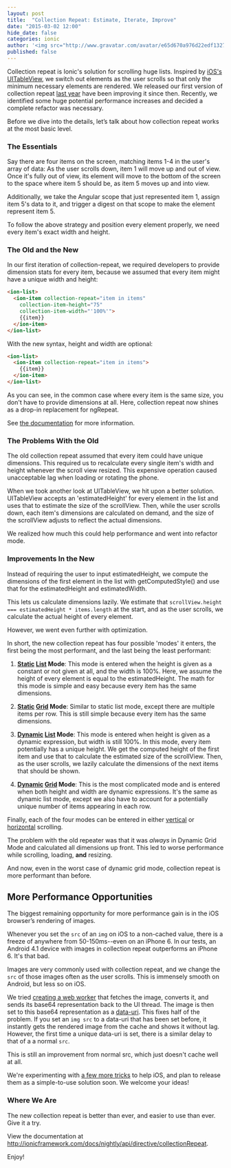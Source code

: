 ```yaml
--- 
layout: post
title:  "Collection Repeat: Estimate, Iterate, Improve"
date: "2015-03-02 12:00"
hide_date: false
categories: ionic
author: '<img src="http://www.gravatar.com/avatar/e65d670a976d22edf1327b9519556a9e?s=128" class="author-icon"><a href="http://twitter.com/andrewtjoslin" target="_blank">@andrewtjoslin</a>'
published: false
---
```


Collection repeat is Ionic's solution for scrolling huge lists. Inspired by [iOS's UITableView](https://developer.apple.com/library/prerelease/ios/documentation/UIKit/Reference/UITableViewDelegate_Protocol/index.html), we switch out elements as the user scrolls so that only the minimum necessary elements are rendered. We released our first version of collection repeat [last year](http://ionicframework.com/blog/collection-repeat/) have been improving it since then. Recently, we identified some huge potential performance increases and decided a complete refactor was necessary.

Before we dive into the details, let’s talk about how collection repeat works at the most basic level.

### The Essentials

Say there are four items on the screen, matching items 1-4 in the user's array of data: As the user scrolls down, item 1 will move up and out of view. Once it's fully out of view, its element will move to the bottom of the screen to the space where item 5 should be, as item 5 moves up and into view.

Additionally, we take the Angular scope that just represented item 1, assign item 5's data to it, and trigger a digest on that scope to make the element represent item 5.

To follow the above strategy and position every element properly, we need every item's exact width and height.

### The Old and the New

In our first iteration of collection-repeat, we required developers to provide dimension stats for every item, because we assumed that every item might have a unique width and height:

```html
<ion-list>
  <ion-item collection-repeat="item in items"
    collection-item-height="75"
    collection-item-width="'100%'">
    {{item}}
  </ion-item>
</ion-list>
```

With the new syntax, height and width are optional:

```html
<ion-list>
  <ion-item collection-repeat="item in items">
    {{item}}
  </ion-item>
</ion-list>
```

As you can see, in the common case where every item is the same size, you don't have to provide dimensions at all. Here, collection repeat now shines as a drop-in replacement for ngRepeat.

See [the documentation](http://ionicframework.com/docs/nightly/api/directive/collectionRepeat) for more information.

### The Problems With the Old

The old collection repeat assumed that every item could have unique dimensions. This required us to recalculate every single item's width and height whenever the scroll view resized. This expensive operation caused unacceptable lag when loading or rotating the phone.

When we took another look at UITableView, we hit upon a better solution. UITableView accepts an 'estimatedHeight' for every element in the list and uses that to estimate the size of the scrollView. Then, while the user scrolls down, each item's dimensions are calculated on demand, and the size of the scrollView adjusts to reflect the actual dimensions.

We realized how much this could help performance and went into refactor mode.

### Improvements In the New

Instead of requiring the user to input estimatedHeight, we compute the dimensions of the first element in the list with getComputedStyle() and use that for the estimatedHeight and estimatedWidth.

This lets us calculate dimensions lazily. We estimate that `scrollView.height === estimatedHeight * items.length` at the start, and as the user scrolls, we calculate the actual height of every element.

However, we went even further with optimization.

In short, the new collection repeat has four possible 'modes' it enters, the first being the most performant, and the last being the least performant:

1. **[Static](https://github.com/driftyco/ionic/blob/864b46aa818c3a230e77225ab704c16acbc93ac5/js/angular/directive/collectionRepeat.js#L731) [List](https://github.com/driftyco/ionic/blob/864b46aa818c3a230e77225ab704c16acbc93ac5/js/angular/directive/collectionRepeat.js#L719-L729) Mode**: This mode is entered when the height is given as a constant or not given at all, and the width is 100%. Here, we assume the height of every element is equal to the estimatedHeight. The math for this mode is simple and easy because every item has the same dimensions.

2. **[Static](https://github.com/driftyco/ionic/blob/864b46aa818c3a230e77225ab704c16acbc93ac5/js/angular/directive/collectionRepeat.js#L731-L759) [Grid](https://github.com/driftyco/ionic/blob/864b46aa818c3a230e77225ab704c16acbc93ac5/js/angular/directive/collectionRepeat.js#L706-L717) Mode**: Similar to static list mode, except there are multiple items per row. This is still simple because every item has the same dimensions.

3. **[Dynamic](https://github.com/driftyco/ionic/blob/864b46aa818c3a230e77225ab704c16acbc93ac5/js/angular/directive/collectionRepeat.js#L761-L917) [List](https://github.com/driftyco/ionic/blob/864b46aa818c3a230e77225ab704c16acbc93ac5/js/angular/directive/collectionRepeat.js#L719-L729) Mode**: This mode is entered when height is given as a dynamic expression, but width is still 100%. In this mode, every item potentially has a unique height. We get the computed height of the first item and use that to calculate the estimated size of the scrollView. Then, as the user scrolls, we lazily calculate the dimensions of the next items that should be shown.

4. **[Dynamic](https://github.com/driftyco/ionic/blob/864b46aa818c3a230e77225ab704c16acbc93ac5/js/angular/directive/collectionRepeat.js#L719-L729) [Grid](https://github.com/driftyco/ionic/blob/864b46aa818c3a230e77225ab704c16acbc93ac5/js/angular/directive/collectionRepeat.js#L706-L717) Mode**: This is the most complicated mode and is entered when both height and width are dynamic expressions. It's the same as dynamic list mode, except we also have to account for a potentially unique number of items appearing in each row.

Finally, each of the four modes can be entered in either [vertical](https://github.com/driftyco/ionic/blob/864b46aa818c3a230e77225ab704c16acbc93ac5/js/angular/directive/collectionRepeat.js#L665-L684) or [horizontal](https://github.com/driftyco/ionic/blob/864b46aa818c3a230e77225ab704c16acbc93ac5/js/angular/directive/collectionRepeat.js#L684-L704) scrolling.

The problem with the old repeater was that it was *always* in Dynamic Grid Mode and calculated all dimensions up front. This led to worse performance while scrolling, loading, **and** resizing.

And now, even in the worst case of dynamic grid mode, collection repeat is more performant than before.

## More Performance Opportunities

The biggest remaining opportunity for more performance gain is in the iOS browser’s rendering of images.

Whenever you set the `src` of an `img` on iOS to a non-cached value, there is a freeze of anywhere from 50-150ms--even on an iPhone 6. In our tests, an Android 4.1 device with images in collection repeat outperforms an iPhone 6. It's that bad.

Images are very commonly used with collection repeat, and we change the `src` of those images often as the user scrolls. This is immensely smooth on Android, but less so on iOS.

We tried [creating a web worker](https://github.com/driftyco/ionic/blob/e18e30fce379875c78e51fb6bf1445d9419153ce/js/workers/binaryToBase64.js) that fetches the image, converts it, and sends its base64 representation back to the UI thread. The image is then set to this base64 representation as a [data-uri](https://css-tricks.com/data-uris/). This fixes half of the problem. If you set an `img src` to a data-uri that has been set before, it instantly gets the rendered image from the cache and shows it without lag. However, the first time a unique data-uri is set, there is a similar delay to that of a a normal `src`.

This is still an improvement from normal src, which just doesn't cache well at all.

We're experimenting with [a few more tricks](https://github.com/driftyco/ionic/issues/3194) to help iOS, and plan to release them as a simple-to-use solution soon. We welcome your ideas!

### Where We Are

The new collection repeat is better than ever, and easier to use than ever. Give it a try.

View the documentation at http://ionicframework.com/docs/nightly/api/directive/collectionRepeat.

Enjoy!




